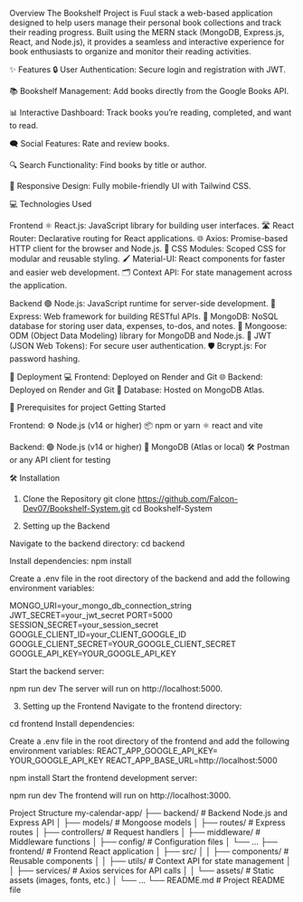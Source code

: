 Overview
The Bookshelf Project is Fuul stack a web-based application designed to help users manage their personal book collections and track their reading progress. Built using the MERN stack (MongoDB, Express.js, React, and Node.js), it provides a seamless and interactive experience for book enthusiasts to organize and monitor their reading activities.

✨ Features
🔒 User Authentication: Secure login and registration with JWT.

📚 Bookshelf Management: Add books directly from the Google Books API.

📊 Interactive Dashboard: Track books you’re reading, completed, and want to read.

🗨 Social Features: Rate and review books.

🔍 Search Functionality: Find books by title or author.

📱 Responsive Design: Fully mobile-friendly UI with Tailwind CSS.

💻 Technologies Used

Frontend
⚛️ React.js: JavaScript library for building user interfaces.
🛣️ React Router: Declarative routing for React applications.
🌐 Axios: Promise-based HTTP client for the browser and Node.js.
🎨 CSS Modules: Scoped CSS for modular and reusable styling.
🖌️ Material-UI: React components for faster and easier web development.
🗂️ Context API: For state management across the application.

Backend
🟢 Node.js: JavaScript runtime for server-side development.
🚀 Express: Web framework for building RESTful APIs.
📂 MongoDB: NoSQL database for storing user data, expenses, to-dos, and notes.
🔗 Mongoose: ODM (Object Data Modeling) library for MongoDB and Node.js.
🔑 JWT (JSON Web Tokens): For secure user authentication.
🛡️ Bcrypt.js: For password hashing.

🚀 Deployment
💻 Frontend: Deployed on Render and Git
🌐 Backend: Deployed on Render and Git
💾 Database: Hosted on MongoDB Atlas.

🚧 Prerequisites for project Getting Started

Frontend:
⚙️ Node.js (v14 or higher)
📦 npm or yarn
⚛️ react and vite

Backend:
🟢 Node.js (v14 or higher)
📂 MongoDB (Atlas or local)
🛠️ Postman or any API client for testing

🛠 Installation

1. Clone the Repository
   git clone https://github.com/Falcon-Dev07/Bookshelf-System.git
   cd Bookshelf-System

2. Setting up the Backend

Navigate to the backend directory:
cd backend

Install dependencies:
npm install

Create a .env file in the root directory of the backend and add the following environment variables:

MONGO_URI=your_mongo_db_connection_string
JWT_SECRET=your_jwt_secret
PORT=5000
SESSION_SECRET=your_session_secret
GOOGLE_CLIENT_ID=your_CLIENT_GOOGLE_ID
GOOGLE_CLIENT_SECRET=YOUR_GOOGLE_CLIENT_SECRET
GOOGLE_API_KEY=YOUR_GOOGLE_API_KEY

Start the backend server:

npm run dev
The server will run on http://localhost:5000.

3. Setting up the Frontend
   Navigate to the frontend directory:

cd frontend
Install dependencies:

Create a .env file in the root directory of the frontend and add the following environment variables:
REACT_APP_GOOGLE_API_KEY= YOUR_GOOGLE_API_KEY
REACT_APP_BASE_URL=http://localhost:5000

npm install
Start the frontend development server:

npm run dev
The frontend will run on http://localhost:3000.

Project Structure
my-calendar-app/
├── backend/ # Backend Node.js and Express API
│ ├── models/ # Mongoose models
│ ├── routes/ # Express routes
│ ├── controllers/ # Request handlers
│ ├── middleware/ # Middleware functions
│ ├── config/ # Configuration files
│ └── ...
├── frontend/ # Frontend React application
│ ├── src/
│ │ ├── components/ # Reusable components
│ │ ├── utils/ # Context API for state management
│ │ ├── services/ # Axios services for API calls
│ │ └── assets/ # Static assets (images, fonts, etc.)
│ └── ...
└── README.md # Project README file
